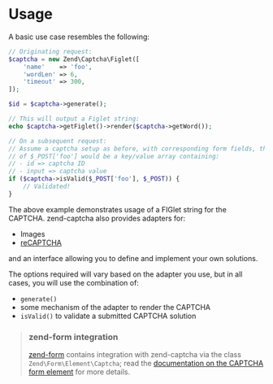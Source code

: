 # Usage

A basic use case resembles the following:

```php
// Originating request:
$captcha = new Zend\Captcha\Figlet([
    'name'    => 'foo',
    'wordLen' => 6,
    'timeout' => 300,
]);

$id = $captcha->generate();

// This will output a Figlet string:
echo $captcha->getFiglet()->render($captcha->getWord());

// On a subsequent request:
// Assume a captcha setup as before, with corresponding form fields, the value
// of $_POST['foo'] would be a key/value array containing:
// - id => captcha ID
// - input => captcha value
if ($captcha->isValid($_POST['foo'], $_POST)) {
    // Validated!
}
```

The above example demonstrates usage of a FIGlet string for the CAPTCHA.
zend-captcha also provides adapters for:

- Images
- [reCAPTCHA](https://www.google.com/recaptcha/intro/index.html)

and an interface allowing you to define and implement your own solutions.

The options required will vary based on the adapter you use, but in all cases,
you will use the combination of:

- `generate()`
- some mechanism of the adapter to render the CAPTCHA
- `isValid()` to validate a submitted CAPTCHA solution

> ### zend-form integration
>
> [zend-form](https://github.com/zendframework/zend-form) contains integration
> with zend-captcha via the class `Zend\Form\Element\Captcha`; read the
> [documentation on the CAPTCHA form element](https://docs.zendframework.com/zend-form/element/captcha/)
> for more details.
